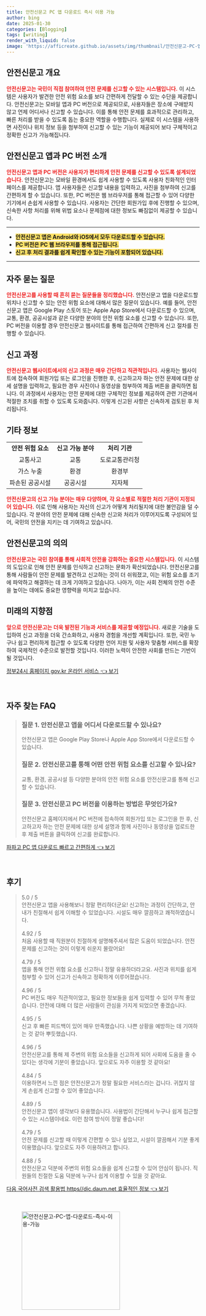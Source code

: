 ```yaml
---
title: 안전신문고 PC 앱 다운로드 즉시 이용 가능
author: bing
date: 2025-01-30
categories: [Blogging]
tags: [writing]
render_with_liquid: false
image: 'https://afficreate.github.io/assets/img/thumbnail/안전신문고-PC-앱-다운로드-즉시-이용-가능.webp'
---
```



<h2 id='안전신문고_개요'>안전신문고 개요</h2>

<p><b><span style="color: #ee2323;">안전신문고는 국민이 직접 참여하여 안전 문제를 신고할 수 있는 시스템입니다.</span></b> 이 시스템은 사용자가 발견한 안전 위험 요소를 보다 간편하게 전달할 수 있는 수단을 제공합니다. 안전신문고는 모바일 앱과 PC 버전으로 제공되므로, 사용자들은 장소에 구애받지 않고 언제 어디서나 신고할 수 있습니다. 이를 통해 안전 문제를 효과적으로 관리하고, 빠른 처리를 받을 수 있도록 돕는 중요한 역할을 수행합니다. 실제로 이 시스템을 사용하면 사진이나 위치 정보 등을 첨부하여 신고할 수 있는 기능이 제공되어 보다 구체적이고 정확한 신고가 가능해집니다.</p>

<h2 id='안전신문고_앱과_PC_버전_소개'>안전신문고 앱과 PC 버전 소개</h2>

<p><b><span style="color: #ee2323;">안전신문고 앱과 PC 버전은 사용자가 편리하게 안전 문제를 신고할 수 있도록 설계되었습니다.</span></b> 안전신문고는 모바일 환경에서도 쉽게 사용할 수 있도록 사용자 친화적인 인터페이스를 제공합니다. 앱 사용자들은 신고할 내용을 입력하고, 사진을 첨부하여 신고를 간편하게 할 수 있습니다. 또한, PC 버전은 웹 브라우저를 통해 접근할 수 있어 다양한 기기에서 손쉽게 사용할 수 있습니다. 사용자는 간단한 회원가입 후에 진행할 수 있으며, 신속한 사항 처리를 위해 위법 요소나 문제점에 대한 정보도 빠짐없이 제공할 수 있습니다.</p>

<hr />

<ul>
    <li><b><span style="background-color: #ffe066;">안전신문고 앱은 Android와 iOS에서 모두 다운로드할 수 있습니다.</span></b></li>
    <li><b><span style="background-color: #ffe066;">PC 버전은 PC 웹 브라우저를 통해 접근됩니다.</span></b></li>
    <li><b><span style="background-color: #ffe066;">신고 후 처리 결과를 쉽게 확인할 수 있는 기능이 포함되어 있습니다.</span></b></li>
</ul>

<hr />

<h2 id='자주_묻는_질문'>자주 묻는 질문</h2>

<p><b><span style="color: #ee2323;">안전신문고를 사용할 때 흔히 묻는 질문들을 정리했습니다.</span></b> 안전신문고 앱을 다운로드할 위치나 신고할 수 있는 안전 위험 요소에 대해서 많은 질문이 있습니다. 예를 들어, 안전신문고 앱은 Google Play 스토어 또는 Apple App Store에서 다운로드할 수 있으며, 교통, 환경, 공공시설과 같은 다양한 분야의 안전 위험 요소를 신고할 수 있습니다. 또한, PC 버전을 이용할 경우 안전신문고 웹사이트를 통해 접근하여 간편하게 신고 절차를 진행할 수 있습니다.</p>

<h2 id='신고_과정'>신고 과정</h2>

<p><b><span style="color: #ee2323;">안전신문고 웹사이트에서의 신고 과정은 매우 간단하고 직관적입니다.</span></b> 사용자는 웹사이트에 접속하여 회원가입 또는 로그인을 진행한 후, 신고하고자 하는 안전 문제에 대한 상세 설명을 입력하고, 필요한 경우 사진이나 동영상을 첨부하여 제출 버튼을 클릭하면 됩니다. 이 과정에서 사용자는 안전 문제에 대한 구체적인 정보를 제공하여 관련 기관에서 적절한 조치를 취할 수 있도록 도와줍니다. 이렇게 신고된 사항은 신속하게 검토된 후 처리됩니다.</p>

<h2 id='기타_정보'>기타 정보</h2>

<table>
    <tr>
        <td style="text-align: center; height: 17px;"><b>안전 위험 요소</b></td>
        <td style="text-align: center; height: 17px;"><b>신고 가능 분야</b></td>
        <td style="text-align: center; height: 17px;"><b>처리 기관</b></td>
    </tr>
    <tr>
        <td style="text-align: center; height: 17px;">교통사고</td>
        <td style="text-align: center; height: 17px;">교통</td>
        <td style="text-align: center; height: 17px;">도로교통관리청</td>
    </tr>
    <tr>
        <td style="text-align: center; height: 17px;">가스 누출</td>
        <td style="text-align: center; height: 17px;">환경</td>
        <td style="text-align: center; height: 17px;">환경부</td>
    </tr>
    <tr>
        <td style="text-align: center; height: 17px;">파손된 공공시설</td>
        <td style="text-align: center; height: 17px;">공공시설</td>
        <td style="text-align: center; height: 17px;">지자체</td>
    </tr>
</table>

<p><b><span style="color: #ee2323;">안전신문고의 신고 가능 분야는 매우 다양하며, 각 요소별로 적절한 처리 기관이 지정되어 있습니다.</span></b> 이로 인해 사용자는 자신의 신고가 어떻게 처리될지에 대한 불안감을 덜 수 있습니다. 각 분야의 안전 문제에 대해 신속한 신고와 처리가 이루어지도록 구성되어 있어, 국민의 안전을 지키는 데 기여하고 있습니다.</p>

<h2 id='안전신문고_의의'>안전신문고의 의의</h2>

<p><b><span style="color: #ee2323;">안전신문고는 국민 참여를 통해 사회적 안전을 강화하는 중요한 시스템입니다.</span></b> 이 시스템의 도입으로 인해 안전 문제를 인식하고 신고하는 문화가 확산되었습니다. 안전신문고를 통해 사람들이 안전 문제를 발견하고 신고하는 것이 더 쉬워졌고, 이는 위험 요소를 조기에 파악하고 해결하는 데 크게 기여하고 있습니다. 나아가, 이는 사회 전체의 안전 수준을 높이는 데에도 중요한 영향력을 미치고 있습니다.</p>

<h2 id='미래의_지향점'>미래의 지향점</h2>

<p><b><span style="color: #ee2323;">앞으로 안전신문고는 더욱 발전된 기능과 서비스를 제공할 예정입니다.</span></b> 새로운 기술을 도입하여 신고 과정을 더욱 간소화하고, 사용자 경험을 개선할 계획입니다. 또한, 국민 누구나 쉽고 편리하게 접근할 수 있도록 다양한 언어 지원 및 사용자 맞춤형 서비스를 확장하여 국제적인 수준으로 발전할 것입니다. 이러한 노력이 안전한 사회를 만드는 기반이 될 것입니다.</p>


<p><a class="click-button" title="정부24시 홈페이지 gov.kr 온라인 서비스" href="https://afficreate.github.io/posts/%EC%A0%95%EB%B6%8024%EC%8B%9C-%ED%99%88%ED%8E%98%EC%9D%B4%EC%A7%80-gov.kr-%EC%98%A8%EB%9D%BC%EC%9D%B8-%EC%84%9C%EB%B9%84%EC%8A%A4/" rel="dofollow">정부24시 홈페이지 gov.kr 온라인 서비스 👈 보기</a></p><br>
<h2 id='자주_찾는_FAQ'>자주 찾는 FAQ</h2>
<div itemscope="" itemtype="https://schema.org/FAQPage"> 
<blockquote> 
<div itemscope="" itemprop="mainEntity" itemtype="https://schema.org/Question"> 
<h3 itemprop="name">질문 1. 안전신문고 앱을 어디서 다운로드할 수 있나요?</h3> 
<div itemscope="" itemprop="acceptedAnswer" itemtype="https://schema.org/Answer"> 
<span itemprop="text"> 
<p>안전신문고 앱은 Google Play Store나 Apple App Store에서 다운로드할 수 있습니다.</p> 
</span> 
</div> 
</div> 

<div itemscope="" itemprop="mainEntity" itemtype="https://schema.org/Question"> 
<h3 itemprop="name">질문 2. 안전신문고를 통해 어떤 안전 위험 요소를 신고할 수 있나요?</h3> 
<div itemscope="" itemprop="acceptedAnswer" itemtype="https://schema.org/Answer"> 
<span itemprop="text"> 
<p>교통, 환경, 공공시설 등 다양한 분야의 안전 위험 요소를 안전신문고를 통해 신고할 수 있습니다.</p> 
</span> 
</div> 
</div> 

<div itemscope="" itemprop="mainEntity" itemtype="https://schema.org/Question"> 
<h3 itemprop="name">질문 3. 안전신문고 PC 버전을 이용하는 방법은 무엇인가요?</h3> 
<div itemscope="" itemprop="acceptedAnswer" itemtype="https://schema.org/Answer"> 
<span itemprop="text"> 
<p>안전신문고 홈페이지에서 PC 버전에 접속하여 회원가입 또는 로그인을 한 후, 신고하고자 하는 안전 문제에 대한 상세 설명과 함께 사진이나 동영상을 업로드한 후 제출 버튼을 클릭하여 신고를 완료합니다.</p> 
</span> 
</div> 
</div> 

</blockquote> 
</div>
<p><a class="click-button" title="파파고 PC 앱 다운로드 빠르고 간편하게" href="https://afficreate.github.io/posts/%ED%8C%8C%ED%8C%8C%EA%B3%A0-PC-%EC%95%B1-%EB%8B%A4%EC%9A%B4%EB%A1%9C%EB%93%9C-%EB%B9%A0%EB%A5%B4%EA%B3%A0-%EA%B0%84%ED%8E%B8%ED%95%98%EA%B2%8C/" rel="dofollow">파파고 PC 앱 다운로드 빠르고 간편하게 👈 보기</a></p><br>
<h2 id='후기'>후기</h2>
<div itemscope itemtype="https://schema.org/Product">
  <blockquote>
  <div itemprop="review" itemscope itemtype="https://schema.org/Review">
      <div itemprop="reviewRating" itemscope itemtype="https://schema.org/Rating"> <span itemprop="ratingValue">5.0</span> / <span itemprop="bestRating">5</span> </div>
      <span itemprop="reviewBody">안전신문고 앱을 사용해보니 정말 편리하더군요! 신고하는 과정이 간단하고, 안내가 친절해서 쉽게 이해할 수 있었습니다. 시설도 매우 깔끔하고 쾌적하였습니다.</span>
  </div>
  <br>
  <div itemprop="review" itemscope itemtype="https://schema.org/Review">
      <div itemprop="reviewRating" itemscope itemtype="https://schema.org/Rating"> <span itemprop="ratingValue">4.92</span> / <span itemprop="bestRating">5</span> </div>
      <span itemprop="reviewBody">처음 사용할 때 직원분이 친절하게 설명해주셔서 많은 도움이 되었습니다. 안전 문제를 신고하는 것이 이렇게 쉬운지 몰랐어요!</span>
  </div>
  <br>
  <div itemprop="review" itemscope itemtype="https://schema.org/Review">
      <div itemprop="reviewRating" itemscope itemtype="https://schema.org/Rating"> <span itemprop="ratingValue">4.79</span> / <span itemprop="bestRating">5</span> </div>
      <span itemprop="reviewBody">앱을 통해 안전 위험 요소를 신고하니 정말 유용하더라고요. 사진과 위치를 쉽게 첨부할 수 있어 신고가 신속하고 정확하게 이루어졌습니다.</span>
  </div>
  <br>
  <div itemprop="review" itemscope itemtype="https://schema.org/Review">
      <div itemprop="reviewRating" itemscope itemtype="https://schema.org/Rating"> <span itemprop="ratingValue">4.96</span> / <span itemprop="bestRating">5</span> </div>
      <span itemprop="reviewBody">PC 버전도 매우 직관적이었고, 필요한 정보들을 쉽게 입력할 수 있어 무척 좋았습니다. 안전에 대해 더 많은 사람들이 관심을 가지게 되었으면 좋겠습니다.</span>
  </div>
  <br>
  <div itemprop="review" itemscope itemtype="https://schema.org/Review">
      <div itemprop="reviewRating" itemscope itemtype="https://schema.org/Rating"> <span itemprop="ratingValue">4.95</span> / <span itemprop="bestRating">5</span> </div>
      <span itemprop="reviewBody">신고 후 빠른 피드백이 있어 매우 만족했습니다. 나쁜 상황을 예방하는 데 기여하는 것 같아 뿌듯했습니다.</span>
  </div>
  <br>
  <div itemprop="review" itemscope itemtype="https://schema.org/Review">
      <div itemprop="reviewRating" itemscope itemtype="https://schema.org/Rating"> <span itemprop="ratingValue">4.96</span> / <span itemprop="bestRating">5</span> </div>
      <span itemprop="reviewBody">안전신문고를 통해 제 주변의 위험 요소들을 신고하게 되어 사회에 도움을 줄 수 있다는 생각에 기분이 좋았습니다. 앞으로도 자주 이용할 것 같아요!</span>
  </div>
  <br>
  <div itemprop="review" itemscope itemtype="https://schema.org/Review">
      <div itemprop="reviewRating" itemscope itemtype="https://schema.org/Rating"> <span itemprop="ratingValue">4.84</span> / <span itemprop="bestRating">5</span> </div>
      <span itemprop="reviewBody">이용하면서 느낀 점은 안전신문고가 정말 필요한 서비스라는 겁니다. 귀찮지 않게 손쉽게 신고할 수 있어 좋았습니다.</span>
  </div>
  <br>
  <div itemprop="review" itemscope itemtype="https://schema.org/Review">
      <div itemprop="reviewRating" itemscope itemtype="https://schema.org/Rating"> <span itemprop="ratingValue">4.89</span> / <span itemprop="bestRating">5</span> </div>
      <span itemprop="reviewBody">안전신문고 앱이 생각보다 유용했습니다. 사용법이 간단해서 누구나 쉽게 접근할 수 있는 시스템이네요. 이런 참여 방식이 정말 좋습니다!</span>
  </div>
  <br>
  <div itemprop="review" itemscope itemtype="https://schema.org/Review">
      <div itemprop="reviewRating" itemscope itemtype="https://schema.org/Rating"> <span itemprop="ratingValue">4.79</span> / <span itemprop="bestRating">5</span> </div>
      <span itemprop="reviewBody">안전 문제를 신고할 때 이렇게 간편할 수 있나 싶었고, 시설이 깔끔해서 기분 좋게 이용했습니다. 앞으로도 자주 이용하려고 합니다.</span>
  </div>
  <br>
  <div itemprop="review" itemscope itemtype="https://schema.org/Review">
      <div itemprop="reviewRating" itemscope itemtype="https://schema.org/Rating"> <span itemprop="ratingValue">4.88</span> / <span itemprop="bestRating">5</span> </div>
      <span itemprop="reviewBody">안전신문고 덕분에 주변의 위험 요소들을 쉽게 신고할 수 있어 안심이 됩니다. 직원들의 친절한 도움 덕분에 누구나 쉽게 이용할 수 있을 것 같아요.</span>
  </div>
  </blockquote>
</div>
<p><a class="click-button" title="다음 국어사전 검색 활용법 https//dic.daum.net 효율적인 정보" href="https://afficreate.github.io/posts/%EB%8B%A4%EC%9D%8C-%EA%B5%AD%EC%96%B4%EC%82%AC%EC%A0%84-%EA%B2%80%EC%83%89-%ED%99%9C%EC%9A%A9%EB%B2%95-httpsdic.daum.net-%ED%9A%A8%EC%9C%A8%EC%A0%81%EC%9D%B8-%EC%A0%95%EB%B3%B4/" rel="dofollow">다음 국어사전 검색 활용법 https//dic.daum.net 효율적인 정보 👈 보기</a></p><br>
<figure class="image"><img src="https://afficreate.github.io/assets/img/thumbnail/안전신문고-PC-앱-다운로드-즉시-이용-가능.webp" alt="안전신문고-PC-앱-다운로드-즉시-이용-가능" width="256" height="256"></figure>